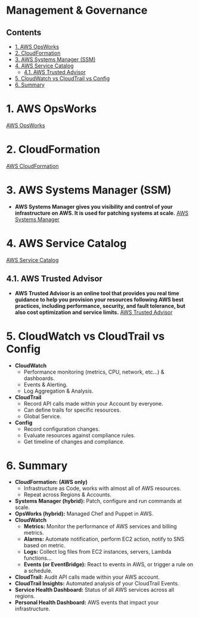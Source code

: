 # Management & Governance<!-- omit in toc -->

## Contents <!-- omit in toc -->

- [1. AWS OpsWorks](#1-aws-opsworks)
- [2. CloudFormation](#2-cloudformation)
- [3. AWS Systems Manager (SSM)](#3-aws-systems-manager-ssm)
- [4. AWS Service Catalog](#4-aws-service-catalog)
  - [4.1. AWS Trusted Advisor](#41-aws-trusted-advisor)
- [5. CloudWatch vs CloudTrail vs Config](#5-cloudwatch-vs-cloudtrail-vs-config)
- [6. Summary](#6-summary)

# 1. AWS OpsWorks

[AWS OpsWorks](Management%20&%20Governance/AWS%20OpsWorks.md)

# 2. CloudFormation

[AWS CloudFormation](AWS%20CloudFormation.md)

# 3. AWS Systems Manager (SSM)

- **AWS Systems Manager gives you visibility and control of your infrastructure on AWS. It is used for patching systems at scale.** [AWS Systems Manager](AWS%20Systems%20Manager.md)

# 4. AWS Service Catalog

[AWS Service Catalog](AWS%20Service%20Catalog.md)

## 4.1. AWS Trusted Advisor

- **AWS Trusted Advisor is an online tool that provides you real time guidance to help you provision your resources following AWS best practices, including performance, security, and fault tolerance, but also cost optimization and service limits.**
  [AWS Trusted Advisor](AWS%20Trusted%20Advisor.md)

# 5. CloudWatch vs CloudTrail vs Config

- **CloudWatch**
  - Performance monitoring (metrics, CPU, network, etc...) & dashboards.
  - Events & Alerting.
  - Log Aggregation & Analysis.
- **CloudTrail**
  - Record API calls made within your Account by everyone.
  - Can define trails for specific resources.
  - Global Service.
- **Config**
  - Record configuration changes.
  - Evaluate resources against compliance rules.
  - Get timeline of changes and compliance.

# 6. Summary

- **CloudFormation: (AWS only)**
  - Infrastructure as Code, works with almost all of AWS resources.
  - Repeat across Regions & Accounts.
- **Systems Manager (hybrid):** Patch, configure and run commands at scale.
- **OpsWorks (hybrid):** Managed Chef and Puppet in AWS.
- **CloudWatch**
  - **Metrics:** Monitor the performance of AWS services and billing metrics.
  - **Alarms:** Automate notification, perform EC2 action, notify to SNS based on metric.
  - **Logs:** Collect log files from EC2 instances, servers, Lambda functions...
  - **Events (or EventBridge):** React to events in AWS, or trigger a rule on a schedule.
- **CloudTrail:** Audit API calls made within your AWS account.
- **CloudTrail Insights:** Automated analysis of your CloudTrail Events.
- **Service Health Dashboard:** Status of all AWS services across all regions.
- **Personal Health Dashboard:** AWS events that impact your infrastructure.
